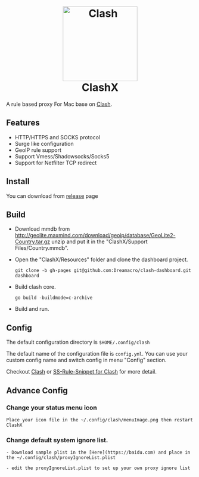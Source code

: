 <h1 align="center">
  <img src="https://github.com/Dreamacro/clash/raw/master/docs/logo.png" alt="Clash" width="200">
  <br>
  ClashX
  <br>
</h1>


A rule based proxy For Mac base on [Clash](https://github.com/Dreamacro/clash).



## Features

- HTTP/HTTPS and SOCKS protocol
- Surge like configuration
- GeoIP rule support
- Support Vmess/Shadowsocks/Socks5
- Support for Netfilter TCP redirect

## Install

You can download from [release](https://github.com/yichengchen/clashX/releases) page

## Build
- Download mmdb from http://geolite.maxmind.com/download/geoip/database/GeoLite2-Country.tar.gz unzip and put it in the "ClashX/Support Files/Country.mmdb".

- Open the "ClashX/Resources" folder and clone the dashboard project.
  ```
  git clone -b gh-pages git@github.com:Dreamacro/clash-dashboard.git dashboard
  ```
- Build clash core. 
  ```
  go build -buildmode=c-archive
  ```
- Build and run.

## Config


The default configuration directory is `$HOME/.config/clash`

The default name of the configuration file is `config.yml`. You can use your custom config name and switch config in menu "Config" section.

Checkout [Clash](https://github.com/Dreamacro/clash) or [SS-Rule-Snippet for Clash](https://github.com/Hackl0us/SS-Rule-Snippet/blob/master/LAZY_RULES/clash.yml) for more detail.

## Advance Config
### Change your status menu icon

    Place your icon file in the ~/.config/clash/menuImage.png then restart ClashX

### Change default system ignore list.

    - Download sample plist in the [Here](https://baidu.com) and place in the ~/.config/clash/proxyIgnoreList.plist

    - edit the proxyIgnoreList.plist to set up your own proxy ignore list



